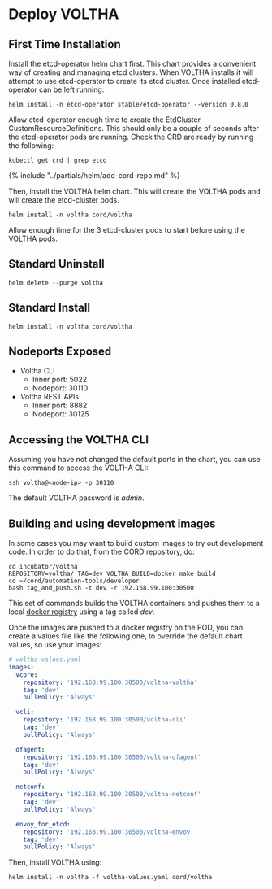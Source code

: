 # Deploy VOLTHA

## First Time Installation

Install the etcd-operator helm chart first. This chart provides a convenient way of creating and managing etcd clusters. When VOLTHA installs it will attempt to use etcd-operator to create its etcd cluster. Once installed etcd-operator can be left running.

```shell
helm install -n etcd-operator stable/etcd-operator --version 0.8.0
```

Allow etcd-operator enough time to create the EtdCluster CustomResourceDefinitions.  This should only be a couple of seconds after the etcd-operator pods are running.  Check the CRD are ready by running the following:

```shell
kubectl get crd | grep etcd
```

{% include "../partials/helm/add-cord-repo.md" %}

Then, install the VOLTHA helm chart. This will create the VOLTHA pods and  will create the etcd-cluster pods.

```shell
helm install -n voltha cord/voltha
```

Allow enough time for the 3 etcd-cluster pods to start before using the VOLTHA pods.

## Standard Uninstall

```shell
helm delete --purge voltha
```

## Standard Install

```shell
helm install -n voltha cord/voltha
```

## Nodeports Exposed

* Voltha CLI
    * Inner port: 5022
    * Nodeport: 30110
* Voltha REST APIs
    * Inner port: 8882
    * Nodeport: 30125

## Accessing the VOLTHA CLI

Assuming you have not changed the default ports in the chart,
you can use this command to access the VOLTHA CLI:

```shell
ssh voltha@<node-ip> -p 30110
```

The default VOLTHA password is *admin*.

## Building and using development images

In some cases you may want to build custom images to try out development code. In order to do that, from the CORD repository, do:

```shell
cd incubator/voltha
REPOSITORY=voltha/ TAG=dev VOLTHA_BUILD=docker make build
cd ~/cord/automation-tools/developer
bash tag_and_push.sh -t dev -r 192.168.99.100:30500
```

This set of commands builds the VOLTHA containers and pushes them to a local
[docker registry](../partials/push-images-to-registry.md) using a tag called *dev*.

Once the images are pushed to a docker registry on the POD, you can create a values file like the following one, to override the default chart values, so use your images:

```yaml
# voltha-values.yaml
images:
  vcore:
    repository: '192.168.99.100:30500/voltha-voltha'
    tag: 'dev'
    pullPolicy: 'Always'

  vcli:
    repository: '192.168.99.100:30500/voltha-cli'
    tag: 'dev'
    pullPolicy: 'Always'

  ofagent:
    repository: '192.168.99.100:30500/voltha-ofagent'
    tag: 'dev'
    pullPolicy: 'Always'

  netconf:
    repository: '192.168.99.100:30500/voltha-netconf'
    tag: 'dev'
    pullPolicy: 'Always'

  envoy_for_etcd:
    repository: '192.168.99.100:30500/voltha-envoy'
    tag: 'dev'
    pullPolicy: 'Always'

```

Then, install VOLTHA using:

```shell
helm install -n voltha -f voltha-values.yaml cord/voltha
```

